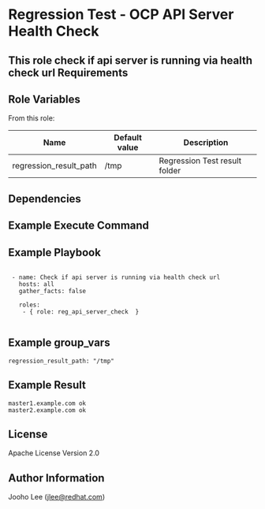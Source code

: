 Regression Test - OCP API Server Health Check
============

This role check if api server is running via health check url
Requirements
------------

Role Variables
--------------

From this role:

| Name                    | Default value                                 | Description                                                                 |
|-------------------------|-----------------------------------------------|-----------------------------------------------------------------------------|
| regression_result_path  | /tmp                                          | Regression Test result folder                                               |

Dependencies
------------

Example Execute Command
-----------------------

Example Playbook
----------------

```

 - name: Check if api server is running via health check url
   hosts: all
   gather_facts: false

   roles:
    - { role: reg_api_server_check  }


```
Example group_vars
------------------
```
regression_result_path: "/tmp"
```

Example Result
--------------
```
master1.example.com ok
master2.example.com ok
```

License
-------

Apache License Version 2.0

Author Information
------------------

Jooho Lee (jlee@redhat.com)
